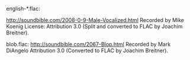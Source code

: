 english-*.flac:

http://soundbible.com/2008-0-9-Male-Vocalized.html
Recorded by Mike Koenig
License: Attribution 3.0
(Split and converted to FLAC by Joachim Breitner).

blob.flac:
http://soundbible.com/2067-Blop.html
Recorded by Mark DiAngelo
Attribution 3.0
(Converted to FLAC by Joachim Breitner).
